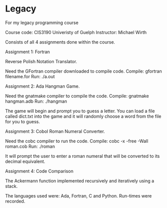 # Legacy
For my legacy programming course

Course code: CIS3190
Univeristy of Guelph
Instructor: Michael Wirth

Consists of all 4 assignments done within the course.

Assignment 1: Fortran

Reverse Polish Notation Translator.

Need the GFortran compiler downloaded to compile code.
Compile: gfortran filename.for
Run: ./a.out

Assignment 2: Ada
Hangman Game.

Need the gnatmake compiler to compile the code.
Compile: gnatmake hangman.adb
Run: ./hangman

The game will begin and prompt you to guess a letter. You can load a file called dict.txt into the game and it will randomly choose a word from the file for you to guess.

Assignment 3: Cobol
Roman Numeral Converter.

Need the cobc compiler to run the code.
Compile: cobc -x -free -Wall roman.cob
Run: ./roman

It will prompt the user to enter a roman numeral that will be converted to its decimal equivalent.

Assignment 4: Code Comparison

The Ackermann function implemented recursively and iteratively using a stack.

The languages used were: Ada, Fortran, C and Python.
Run-times were recorded.
